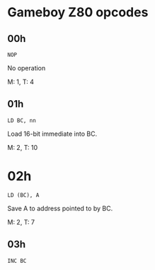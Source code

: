 # Gameboy Z80 opcodes

## 00h

    NOP

No operation

M: 1, T: 4

## 01h

    LD BC, nn

Load 16-bit immediate into BC.

M: 2, T: 10

# 02h

    LD (BC), A

Save A to address pointed to by BC.

M: 2, T: 7

## 03h

    INC BC

